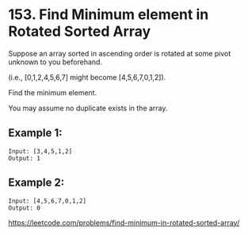 # 153. Find Minimum element in Rotated  Sorted Array

Suppose an array sorted in ascending order is rotated at some pivot unknown to you beforehand.

(i.e.,  [0,1,2,4,5,6,7] might become  [4,5,6,7,0,1,2]).

Find the minimum element.

You may assume no duplicate exists in the array.

## Example 1:

    Input: [3,4,5,1,2] 
    Output: 1

## Example 2:

    Input: [4,5,6,7,0,1,2]
    Output: 0

<https://leetcode.com/problems/find-minimum-in-rotated-sorted-array/>